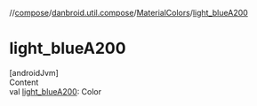 //[compose](../../../index.md)/[danbroid.util.compose](../index.md)/[MaterialColors](index.md)/[light_blueA200](light_blue-a200.md)



# light_blueA200  
[androidJvm]  
Content  
val [light_blueA200](light_blue-a200.md): Color  



